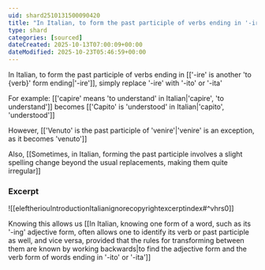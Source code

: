 ```yaml
---
uid: shard2510131500090420
title: "In Italian, to form the past participle of verbs ending in '-ire', simply replace '-ire' with '-ito' or '-ita'"
type: shard
categories: [sourced]
dateCreated: 2025-10-13T07:00:09+00:00
dateModified: 2025-10-23T05:46:59+00:00
---
```

In Italian, to form the past participle of verbs ending in [['-ire' is another 'to {verb}' form ending|'-ire']], simply replace '-ire' with '-ito' or '-ita'

For example:
[['capire' means 'to understand' in Italian|'capire', 'to understand']] becomes [['Capito' is 'understood' in Italian|'capito', 'understood']]

However, [['Venuto' is the past participle of 'venire'|'venire' is an exception, as it becomes 'venuto']]

Also, [[Sometimes, in Italian, forming the past participle involves a slight spelling change beyond the usual replacements, making them quite irregular]]


### Excerpt
![[eleftheriouIntroductionItalianignorecopyrightexcerptindex#^vhrs0]]

Knowing this allows us [[In Italian, knowing one form of a word, such as its '-ing' adjective form, often allows one to identify its verb or past participle as well, and vice versa, provided that the rules for transforming between them are known by working backwards|to find the adjective form and the verb form of words ending in '-ito' or '-ita']]